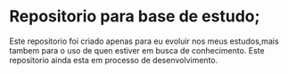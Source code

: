 # Repositorio para base de estudo;
Este repositorio foi criado apenas para eu evoluir nos meus estudos,mais tambem 
para o uso de quen estiver em busca de conhecimento.
Este repositorio ainda esta em processo de desenvolvimento.
